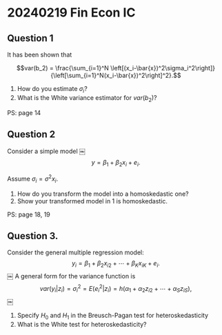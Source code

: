 # 20240219 Fin Econ IC


## Question 1

It has been shown that 

$$var(b_2) = \frac{\sum_{i=1}^N \left[(x_i-\bar{x})^2\sigma_i^2\right]}{\left[\sum_{i=1}^N(x_i-\bar{x})^2\right]^2}.$$

1. How do you estimate $\sigma_i$?
2. What is the White variance estimator for $var(b_2)$?

PS: page 14

## Question 2



Consider a simple model ￼$$y=\beta_1+\beta_2 x_i+e_i.$$

Assume $\sigma_i = \sigma^2 x_i$. 

1. How do you transform the model into a homoskedastic one?
2. Show your transformed model in 1 is homoskedastic.

PS: page 18, 19

## Question 3. 


Consider the general multiple regression model:        $$y_i=\beta_1+\beta_2x_{i2}+\cdots+\beta_K x_{iK}+e_i.$$                                  ￼
A general form for the variance function is          $$var(y_i|z_i) =\sigma_i^2= E(e_i^2|z_i)=h(\alpha_1+\alpha_2 z_{i2}+\cdots+\alpha_S z_{iS}),$$            ￼

1. Specify $H_0$ and $H_1$ in the Breusch-Pagan test for heteroskedasticity
2. What is the White test for heteroskedasticity? 


